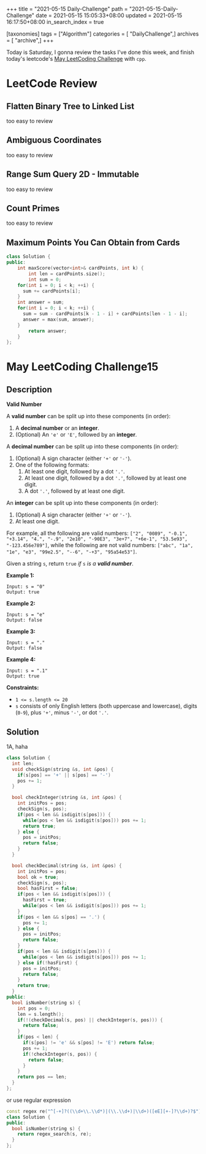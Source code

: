 +++
title = "2021-05-15 Daily-Challenge"
path = "2021-05-15-Daily-Challenge"
date = 2021-05-15 15:05:33+08:00
updated = 2021-05-15 16:17:50+08:00
in_search_index = true

[taxonomies]
tags = ["Algorithm"]
categories = [ "DailyChallenge",]
archives = [ "archive",]
+++

Today is Saturday, I gonna review the tasks I've done this week, and finish today's leetcode's [May LeetCoding Challenge](https://leetcode.com/explore/challenge/card/may-leetcoding-challenge-2021/599/week-2-may-8th-may-14th/3743/) with `cpp`.

<!-- more -->

# LeetCode Review

## Flatten Binary Tree to Linked List

too easy to review

## Ambiguous Coordinates

too easy to review

## Range Sum Query 2D - Immutable

too easy to review

## Count Primes

too easy to review

## Maximum Points You Can Obtain from Cards

``` cpp
class Solution {
public:
	int maxScore(vector<int>& cardPoints, int k) {
		int len = cardPoints.size();
		int sum = 0;
    for(int i = 0; i < k; ++i) {
      sum += cardPoints[i];
    }
    int answer = sum;
    for(int i = 0; i < k; ++i) {
      sum = sum - cardPoints[k - 1 - i] + cardPoints[len - 1 - i];
      answer = max(sum, answer);
    }
		return answer;
	}
};
```

# May LeetCoding Challenge15

## Description

**Valid Number**

A **valid number** can be split up into these components (in order):

1. A **decimal number** or an **integer**.
2. (Optional) An `'e'` or `'E'`, followed by an **integer**.

A **decimal number** can be split up into these components (in order):

1. (Optional) A sign character (either `'+'` or `'-'`).
2. One of the following formats:
   1. At least one digit, followed by a dot `'.'`.
   2. At least one digit, followed by a dot `'.'`, followed by at least one digit.
   3. A dot `'.'`, followed by at least one digit.

An **integer** can be split up into these components (in order):

1. (Optional) A sign character (either `'+'` or `'-'`).
2. At least one digit.

For example, all the following are valid numbers: `["2", "0089", "-0.1", "+3.14", "4.", "-.9", "2e10", "-90E3", "3e+7", "+6e-1", "53.5e93", "-123.456e789"]`, while the following are not valid numbers: `["abc", "1a", "1e", "e3", "99e2.5", "--6", "-+3", "95a54e53"]`.

Given a string `s`, return `true` *if* `s` *is a **valid number***.

 

**Example 1:**

```
Input: s = "0"
Output: true
```

**Example 2:**

```
Input: s = "e"
Output: false
```

**Example 3:**

```
Input: s = "."
Output: false
```

**Example 4:**

```
Input: s = ".1"
Output: true
```

 

**Constraints:**

- `1 <= s.length <= 20`
- `s` consists of only English letters (both uppercase and lowercase), digits (`0-9`), plus `'+'`, minus `'-'`, or dot `'.'`.

## Solution

1A, haha

``` cpp
class Solution {
  int len;
  void checkSign(string &s, int &pos) {
    if(s[pos] == '+' || s[pos] == '-')
    pos += 1;
  }

  bool checkInteger(string &s, int &pos) {
    int initPos = pos;
    checkSign(s, pos);
    if(pos < len && isdigit(s[pos])) {
      while(pos < len && isdigit(s[pos])) pos += 1;
      return true;
    } else {
      pos = initPos;
      return false;
    }
  }

  bool checkDecimal(string &s, int &pos) {
    int initPos = pos;
    bool ok = true;
    checkSign(s, pos);
    bool hasFirst = false;
    if(pos < len && isdigit(s[pos])) {
      hasFirst = true;
      while(pos < len && isdigit(s[pos])) pos += 1;
    }
    if(pos < len && s[pos] == '.') {
      pos += 1;
    } else {
      pos = initPos;
      return false;
    }
    if(pos < len && isdigit(s[pos])) {
      while(pos < len && isdigit(s[pos])) pos += 1;
    } else if(!hasFirst) {
      pos = initPos;
      return false;
    }
    return true;
  }  
public:
  bool isNumber(string s) {
    int pos = 0;
    len = s.length();
    if(!(checkDecimal(s, pos) || checkInteger(s, pos))) {
      return false;
    }
    if(pos < len) {
      if(s[pos] != 'e' && s[pos] != 'E') return false;
      pos += 1;
      if(!checkInteger(s, pos)) {
        return false;
      }
    }
    return pos == len;
  }
};
```

or use regular expression

``` cpp
const regex re("^[-+]?((\\d+\\.\\d*)|(\\.\\d+)|\\d+)([eE][+-]?\\d+)?$");
class Solution {
public:
  bool isNumber(string s) {
    return regex_search(s, re);
  }
};
```
